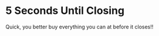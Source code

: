 # 5 Seconds Until Closing

Quick, you better buy everything you can at <DOLLAR STORE NAME> before it closes!!
